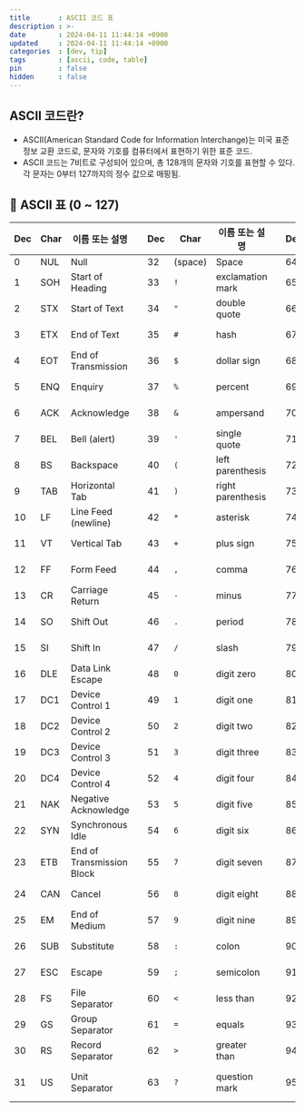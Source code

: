 ```yaml
---
title       : ASCII 코드 표
description : >-
date        : 2024-04-11 11:44:14 +0900
updated     : 2024-04-11 11:44:14 +0900
categories  : [dev, tip]
tags        : [ascii, code, table]
pin         : false
hidden      : false
---
```


## ASCII 코드란?
- ASCII(American Standard Code for Information Interchange)는 미국 표준 정보 교환 코드로, 문자와 기호를 컴퓨터에서 표현하기 위한 표준 코드. 
- ASCII 코드는 7비트로 구성되어 있으며, 총 128개의 문자와 기호를 표현할 수 있다. 각 문자는 0부터 127까지의 정수 값으로 매핑됨.

## 🔢 ASCII 표 (0 ~ 127)

| Dec | Char | 이름 또는 설명           |   | Dec | Char | 이름 또는 설명           |   | Dec | Char | 이름 또는 설명          |   | Dec | Char | 이름 또는 설명          |
|-----|------|--------------------------|---|-----|------|--------------------------|---|-----|------|-------------------------|---|-----|------|-------------------------|
|  0  | NUL  | Null                     |   | 32  | (space) | Space                 |   | 64  | `@`  | at                     |   | 96  | `` ` `` | backtick              |
|  1  | SOH  | Start of Heading         |   | 33  | `!`   | exclamation mark        |   | 65  | `A`  | Uppercase A             |   | 97  | `a`  | Lowercase a            |
|  2  | STX  | Start of Text            |   | 34  | `"`   | double quote            |   | 66  | `B`  | Uppercase B             |   | 98  | `b`  | Lowercase b            |
|  3  | ETX  | End of Text              |   | 35  | `#`   | hash                    |   | 67  | `C`  | Uppercase C             |   | 99  | `c`  | Lowercase c            |
|  4  | EOT  | End of Transmission      |   | 36  | `$`   | dollar sign             |   | 68  | `D`  | Uppercase D             |   | 100 | `d`  | Lowercase d            |
|  5  | ENQ  | Enquiry                  |   | 37  | `%`   | percent                 |   | 69  | `E`  | Uppercase E             |   | 101 | `e`  | Lowercase e            |
|  6  | ACK  | Acknowledge              |   | 38  | `&`   | ampersand               |   | 70  | `F`  | Uppercase F             |   | 102 | `f`  | Lowercase f            |
|  7  | BEL  | Bell (alert)             |   | 39  | `'`   | single quote            |   | 71  | `G`  | Uppercase G             |   | 103 | `g`  | Lowercase g            |
|  8  | BS   | Backspace                |   | 40  | `(`   | left parenthesis        |   | 72  | `H`  | Uppercase H             |   | 104 | `h`  | Lowercase h            |
|  9  | TAB  | Horizontal Tab           |   | 41  | `)`   | right parenthesis       |   | 73  | `I`  | Uppercase I             |   | 105 | `i`  | Lowercase i            |
| 10  | LF   | Line Feed (newline)      |   | 42  | `*`   | asterisk                |   | 74  | `J`  | Uppercase J             |   | 106 | `j`  | Lowercase j            |
| 11  | VT   | Vertical Tab             |   | 43  | `+`   | plus sign               |   | 75  | `K`  | Uppercase K             |   | 107 | `k`  | Lowercase k            |
| 12  | FF   | Form Feed                |   | 44  | `,`   | comma                   |   | 76  | `L`  | Uppercase L             |   | 108 | `l`  | Lowercase l            |
| 13  | CR   | Carriage Return          |   | 45  | `-`   | minus                   |   | 77  | `M`  | Uppercase M             |   | 109 | `m`  | Lowercase m            |
| 14  | SO   | Shift Out                |   | 46  | `.`   | period                  |   | 78  | `N`  | Uppercase N             |   | 110 | `n`  | Lowercase n            |
| 15  | SI   | Shift In                 |   | 47  | `/`   | slash                   |   | 79  | `O`  | Uppercase O             |   | 111 | `o`  | Lowercase o            |
| 16  | DLE  | Data Link Escape         |   | 48  | `0`   | digit zero              |   | 80  | `P`  | Uppercase P             |   | 112 | `p`  | Lowercase p            |
| 17  | DC1  | Device Control 1         |   | 49  | `1`   | digit one               |   | 81  | `Q`  | Uppercase Q             |   | 113 | `q`  | Lowercase q            |
| 18  | DC2  | Device Control 2         |   | 50  | `2`   | digit two               |   | 82  | `R`  | Uppercase R             |   | 114 | `r`  | Lowercase r            |
| 19  | DC3  | Device Control 3         |   | 51  | `3`   | digit three             |   | 83  | `S`  | Uppercase S             |   | 115 | `s`  | Lowercase s            |
| 20  | DC4  | Device Control 4         |   | 52  | `4`   | digit four              |   | 84  | `T`  | Uppercase T             |   | 116 | `t`  | Lowercase t            |
| 21  | NAK  | Negative Acknowledge     |   | 53  | `5`   | digit five              |   | 85  | `U`  | Uppercase U             |   | 117 | `u`  | Lowercase u            |
| 22  | SYN  | Synchronous Idle         |   | 54  | `6`   | digit six               |   | 86  | `V`  | Uppercase V             |   | 118 | `v`  | Lowercase v            |
| 23  | ETB  | End of Transmission Block|   | 55  | `7`   | digit seven             |   | 87  | `W`  | Uppercase W             |   | 119 | `w`  | Lowercase w            |
| 24  | CAN  | Cancel                   |   | 56  | `8`   | digit eight             |   | 88  | `X`  | Uppercase X             |   | 120 | `x`  | Lowercase x            |
| 25  | EM   | End of Medium            |   | 57  | `9`   | digit nine              |   | 89  | `Y`  | Uppercase Y             |   | 121 | `y`  | Lowercase y            |
| 26  | SUB  | Substitute               |   | 58  | `:`   | colon                   |   | 90  | `Z`  | Uppercase Z             |   | 122 | `z`  | Lowercase z            |
| 27  | ESC  | Escape                   |   | 59  | `;`   | semicolon               |   | 91  | `[`  | left bracket            |   | 123 | `{`  | Left curly brace       |
| 28  | FS   | File Separator           |   | 60  | `<`   | less than               |   | 92  | `\`  | backslash               |   | 124 | `|`  | vertical bar           |
| 29  | GS   | Group Separator          |   | 61  | `=`   | equals                  |   | 93  | `]`  | right bracket           |   | 125 | `}`  | Right curly brace      |
| 30  | RS   | Record Separator         |   | 62  | `>`   | greater than            |   | 94  | `^`  | caret                   |   | 126 | `~`  | tilde                  |
| 31  | US   | Unit Separator           |   | 63  | `?`   | question mark           |   | 95  | `_`  | underscore              |   | 127 | DEL  | Delete (control char)  |